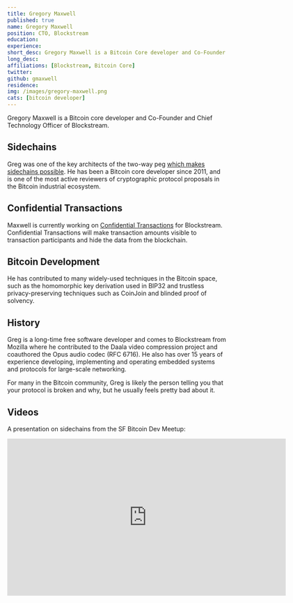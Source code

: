 ```yaml
---
title: Gregory Maxwell
published: true
name: Gregory Maxwell
position: CTO, Blockstream
education: 
experience: 
short_desc: Gregory Maxwell is a Bitcoin Core developer and Co-Founder and Chief Technology Officer of Blockstream.
long_desc: 
affiliations: [Blockstream, Bitcoin Core]
twitter: 
github: gmaxwell
residence:
img: /images/gregory-maxwell.png 
cats: [bitcoin developer]
---
```

Gregory Maxwell is a Bitcoin core developer and Co-Founder and Chief Technology Officer of Blockstream.

## Sidechains

Greg was one of the key architects of the two-way peg <a href="/what-are-sidechains/">which makes sidechains possible</a>. He has been a Bitcoin core developer since 2011, and is one of the most active reviewers of cryptographic protocol proposals in the Bitcoin industrial ecosystem.

## Confidential Transactions

Maxwell is currently working on [Confidential Transactions](https://people.xiph.org/~greg/confidential_values.txt) for Blockstream. Confidential Transactions will make transaction amounts visible to transaction participants and hide the data from the blockchain. 

## Bitcoin Development

He has contributed to many widely-used techniques in the Bitcoin space, such as the homomorphic key derivation used in BIP32 and trustless privacy-preserving techniques such as CoinJoin and blinded proof of solvency.

## History

Greg is a long-time free software developer and comes to Blockstream from Mozilla where he contributed to the Daala video compression project and coauthored the Opus audio codec (RFC 6716). He also has over 15 years of experience developing, implementing and operating embedded systems and protocols for large-scale networking.

For many in the Bitcoin community, Greg is likely the person telling you that your protocol is broken and why, but he usually feels pretty bad about it.

## Videos

A presentation on sidechains from the SF Bitcoin Dev Meetup:

<iframe width="640" height="360" src="https://www.youtube.com/embed/9pyVvq-vrrM" frameborder="0" allowfullscreen></iframe>